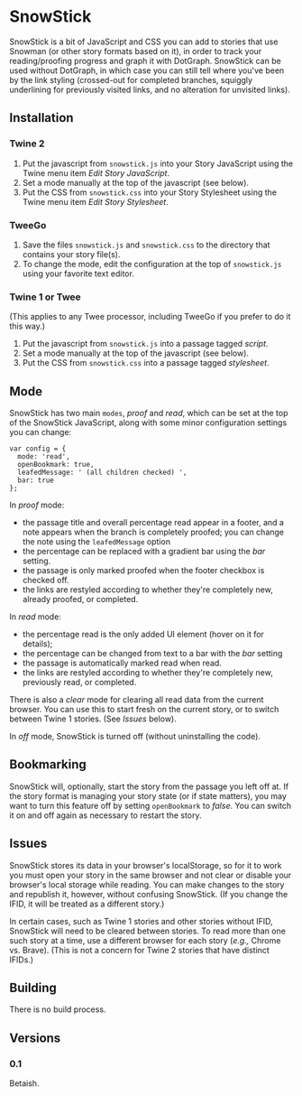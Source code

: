 # SnowStick

SnowStick is a bit of JavaScript and CSS you can add to stories that use Snowman (or other story formats based on it), in order to track your reading/proofing progress and graph it with DotGraph.  SnowStick can be used without DotGraph, in which case you can still tell where you've been by the link styling (crossed-out for completed branches, squiggly underlining for previously visited links, and no alteration for unvisited links).

## Installation

### Twine 2

1. Put the javascript from `snowstick.js` into your Story JavaScript using the Twine menu item *Edit Story JavaScript*.
2. Set a mode manually at the top of the javascript (see below).
3. Put the CSS from `snowstick.css` into your Story Stylesheet using the Twine menu item *Edit Story Stylesheet*.

### TweeGo

1. Save the files `snowstick.js` and `snowstick.css` to the directory that contains your story file(s).
2. To change the mode, edit the configuration at the top of `snowstick.js` using your favorite text editor.

### Twine 1 or Twee

(This applies to any Twee processor, including TweeGo if you prefer to do it this way.)

1. Put the javascript from `snowstick.js` into a passage tagged *script*.
2. Set a mode manually at the top of the javascript (see below).
3. Put the CSS from `snowstick.css` into a passage tagged *stylesheet*.

## Mode

SnowStick has two main `modes`, *proof* and *read*, which can be set at the top of the SnowStick JavaScript, along with some minor configuration settings you can change:

    var config = {
      mode: 'read',
	  openBookmark: true,
      leafedMessage: ' (all children checked) ',
	  bar: true
    };

In *proof* mode:

* the passage title and overall percentage read appear in a footer, and a note appears when the branch is completely proofed; you can change the note using the `leafedMessage` option
* the percentage can be replaced with a gradient bar using the *bar* setting.
* the passage is only marked proofed when the footer checkbox is checked off.
* the links are restyled according to whether they're completely new, already proofed, or completed.

In *read* mode:

* the percentage read is the only added UI element (hover on it for details);
* the percentage can be changed from text to a bar with the *bar* setting
* the passage is automatically marked read when read.
* the links are restyled according to whether they're completely new, previously read, or completed.

There is also a *clear* mode for clearing all read data from the current browser.
You can use this to start fresh on the current story, or to switch between Twine 1 stories. (See *Issues* below).

In *off* mode, SnowStick is turned off (without uninstalling the code).

## Bookmarking

SnowStick will, optionally, start the story from the passage you left off at.  If the story format is managing your story state (or if state matters), you may want to turn this feature off by setting `openBookmark` to *false*.  You can switch it on and off again as necessary to restart the story.

## Issues

SnowStick stores its data in your browser's localStorage, so for it to work you must open your story in the same browser and not clear or disable your browser's local storage while reading.  You can make changes to the story and republish it, however, without confusing SnowStick.  (If you change the IFID, it will be treated as a different story.)

In certain cases, such as Twine 1 stories and other stories without IFID, SnowStick will need to be cleared between stories.  To read more than one such story at a time, use a different browser for each story (*e.g.,* Chrome vs. Brave).  (This is not a concern for Twine 2 stories that have distinct IFIDs.)

## Building

There is no build process.

## Versions

### 0.1

Betaish.
